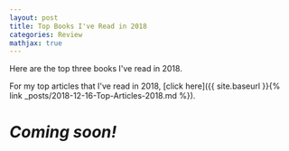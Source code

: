 ```yaml
---
layout: post
title: Top Books I've Read in 2018
categories: Review
mathjax: true
---
```


Here are the top three books I've read in 2018.

For my top articles that I've read in 2018, [click here]({{ site.baseurl }}{% link _posts/2018-12-16-Top-Articles-2018.md %}).

# _Coming soon!_
